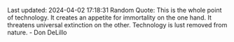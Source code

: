 Last updated: 2024-04-02 17:18:31
Random Quote: This is the whole point of technology. It creates an appetite for immortality on the one hand. It threatens universal extinction on the other. Technology is lust removed from nature. - Don DeLillo